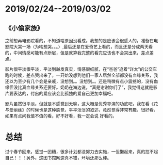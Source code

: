 # 2019/02/24--2019/03/02

## 《小偷家族》

之前想再电影院看的，不知道啥原因没看成，我想的是应该会很感人的，准备在电影院大哭一场（为啥想哭。。。）,最后还是在爱奇艺上看的，而且还是分成两天看的，中间情感可能有点断层，但是就算我完整的看完应该也不会哭出来，差点差点。

影片很平淡很平淡，平淡到越发真实，情感很细腻，在“爸爸”追着“详太”的公交车跑的时候，差点哭出来了。一开始没想到他们一家人居然全部都没有血缘关系，我还以为至少有几个会是亲戚，没想到。。没想到。。还是稍微有点小震撼的，没有血缘但没比真血缘关系还要好。奶奶在海边说，“真是谢谢你们了”，我觉得这就是影片要表达的，付出的爱应该会比孤独的爱自己更加幸福吧。

影片虽然很平淡，但就是不感觉到无聊，这大概是优秀导演的功底吧，我在看《花与爱丽丝》的时候也是这种感觉，平平淡淡的叙述，竟然觉得非常有趣，很好看，如果有点问我值不值的看，好不好看，我一定会说 好看的。

# 总结

过个春节回来，感觉一团糟，很多计划都没努力去实施，一但懒起来，真的拉不起自己！！！另外，这图书馆网速真不错，环境还那么棒。
